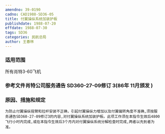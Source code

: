 ```yaml
---
amendno: 39-0190
cadno: CAD1988-SD36-05
title: 付翼操纵系统加装护板
publishdate: 1988-07-20
effdate: 1988-07-30
tags: SD36
categories: 民航总局
author: 王春林
---
```


### 适用范围 
所有肖特3-60飞机

<!--more-->
### 参考文件肖特公司服务通告 SD360-27-09修订 3(86年 11月颁发 ) 

### 原因、措施和规定 
    为防止付翼操纵摇臂和拉杆安装不正确，引起付翼操纵力增加以及付翼偏转角度不准确,须按服务通告SD360-27-09修订3的内容,对付翼操纵系统加装护板。此项工作须在本指令生效后4800飞行小时内完成,或在本指令生效后3个月内对付翼操纵系统分解检查时完成,两者以先到者为准。
